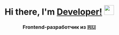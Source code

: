 <h1 align="center">Hi there, I'm <a href="[#](https://vk.com/kirillrrr09)" target="_blank">Developer!</a> 
<img src="https://github.com/blackcater/blackcater/raw/main/images/Hi.gif" height="32"/></h1>
<h3 align="center">Frontend-разработчик из 🇷🇺</h3>
